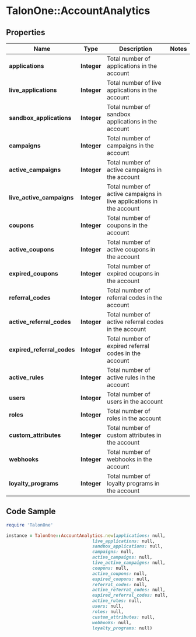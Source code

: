 # TalonOne::AccountAnalytics

## Properties

Name | Type | Description | Notes
------------ | ------------- | ------------- | -------------
**applications** | **Integer** | Total number of applications in the account | 
**live_applications** | **Integer** | Total number of live applications in the account | 
**sandbox_applications** | **Integer** | Total number of sandbox applications in the account | 
**campaigns** | **Integer** | Total number of campaigns in the account | 
**active_campaigns** | **Integer** | Total number of active campaigns in the account | 
**live_active_campaigns** | **Integer** | Total number of active campaigns in live applications in the account | 
**coupons** | **Integer** | Total number of coupons in the account | 
**active_coupons** | **Integer** | Total number of active coupons in the account | 
**expired_coupons** | **Integer** | Total number of expired coupons in the account | 
**referral_codes** | **Integer** | Total number of referral codes in the account | 
**active_referral_codes** | **Integer** | Total number of active referral codes in the account | 
**expired_referral_codes** | **Integer** | Total number of expired referral codes in the account | 
**active_rules** | **Integer** | Total number of active rules in the account | 
**users** | **Integer** | Total number of users in the account | 
**roles** | **Integer** | Total number of roles in the account | 
**custom_attributes** | **Integer** | Total number of custom attributes in the account | 
**webhooks** | **Integer** | Total number of webhooks in the account | 
**loyalty_programs** | **Integer** | Total number of loyalty programs in the account | 

## Code Sample

```ruby
require 'TalonOne'

instance = TalonOne::AccountAnalytics.new(applications: null,
                                 live_applications: null,
                                 sandbox_applications: null,
                                 campaigns: null,
                                 active_campaigns: null,
                                 live_active_campaigns: null,
                                 coupons: null,
                                 active_coupons: null,
                                 expired_coupons: null,
                                 referral_codes: null,
                                 active_referral_codes: null,
                                 expired_referral_codes: null,
                                 active_rules: null,
                                 users: null,
                                 roles: null,
                                 custom_attributes: null,
                                 webhooks: null,
                                 loyalty_programs: null)
```


